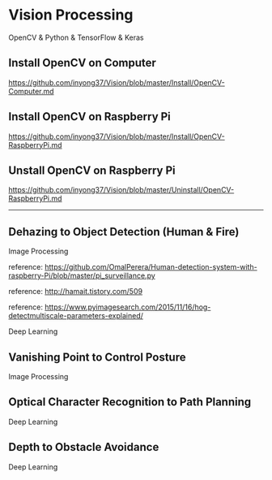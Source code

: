 # Vision Processing
OpenCV & Python & TensorFlow & Keras

## Install OpenCV on Computer

https://github.com/inyong37/Vision/blob/master/Install/OpenCV-Computer.md

## Install OpenCV on Raspberry Pi

https://github.com/inyong37/Vision/blob/master/Install/OpenCV-RaspberryPi.md

## Unstall OpenCV on Raspberry Pi

https://github.com/inyong37/Vision/blob/master/Uninstall/OpenCV-RaspberryPi.md

----------
## Dehazing to Object Detection (Human & Fire)
Image Processing

reference: https://github.com/OmalPerera/Human-detection-system-with-raspberry-Pi/blob/master/pi_surveillance.py

reference: http://hamait.tistory.com/509

reference: https://www.pyimagesearch.com/2015/11/16/hog-detectmultiscale-parameters-explained/

Deep Learning

## Vanishing Point to Control Posture

Image Processing

## Optical Character Recognition to Path Planning

Deep Learning

## Depth to Obstacle Avoidance

Deep Learning
